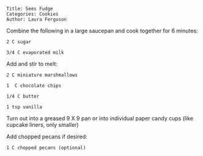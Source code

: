 ~~~ recipe-info
Title: Sees Fudge
Categories: Cookies
Author: Laura Ferguson
~~~

Combine the following in a large saucepan and cook together for 6 minutes:

~~~ recipe-ingredients
2 C sugar

3/4 C evaporated milk
~~~

Add and stir to melt:

~~~ recipe-ingredients
2 C miniature marshmallows

1  C chocolate chips

1/4 C butter

1 tsp vanilla
~~~

Turn out into a greased 9 X 9 pan or into individual paper candy cups (like cupcake liners, only
smaller)

Add chopped pecans if desired:

~~~ recipe-ingredients
1 C chopped pecans (optional)
~~~
